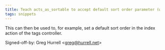 ```yaml
---
title: Teach acts_as_sortable to accept default sort order parameter (wincent.dev, 813baad)
tags: snippets
---
```


This can then be used to, for example, set a default sort order in the index action of the tags controller.

Signed-off-by: Greg Hurrell &lt;greg@hurrell.net&gt;
